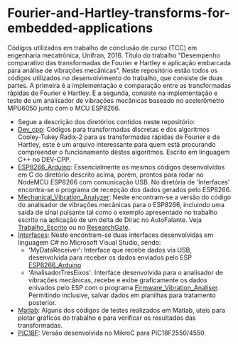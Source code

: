 # Fourier-and-Hartley-transforms-for-embedded-applications
Códigos utilizados em trabalho de conclusão de curso (TCC) em engenharia mecatrônica, Unifran, 2016. Título do trabalho "Desempenho comparativo das transformadas de Fourier e Hartley e aplicação embarcada para análise de vibrações mecânicas". Neste repositório estão todos os códigos utilizados no desenvolvimento do trabalho, que consiste de duas partes. A primeira é a implementação e comparação entre as transformadas rápidas de Fourier e Hartley. E a segunda, consiste na implementação e teste de um analisador de vibrações mecânicas baseado no acelerômetro MPU6050 junto com o MCU ESP8266.
* Segue a descrição dos diretórios contidos neste repositório:
* [Dev_cpp](https://github.com/JunioCesarFerreira/Fourier-and-Hartley-transforms-for-embedded-applications/tree/master/Dev_cpp): 
Códigos para transformadas discretas e dos algoritmos Cooley-Tukey Radix-2 para as transformadas rápidas de Fourier e de Hartley, este é um arquivo interessante para quem está procurando compreender o funcionamento destes algoritmos. Escrito em linguagem C++ no DEV-CPP.
* [ESP8266_Arduino](https://github.com/JunioCesarFerreira/Fourier-and-Hartley-transforms-for-embedded-applications/tree/master/ESP8266_Arduino): 
Essencialmente os mesmos códigos desenvolvidos em C do diretório descrito acima, porém, prontos para rodar no NodeMCU ESP8266 com comunicação USB. No diretória de 'Interfaces' encontra-se o programa de recepção dos dados gerados pelo ESP8266.
* [Mechanical_Vibration_Analyzer](https://github.com/JunioCesarFerreira/Fourier-and-Hartley-transforms-for-embedded-applications/tree/master/Mechanical_Vibration_Analyzer):
Neste encontram-se a versão do código do analisador de vibrações mecânicas para o ESP8266, incluindo uma saida de sinal pulsante tal como o exemplo apresentado no trabalho escrito na aplicação de um delta de Dirac no AutoFalante. Veja [Trabalho_Escrito](https://github.com/JunioCesarFerreira/Fourier-and-Hartley-transforms-for-embedded-applications/blob/master/TCC_Junio.pdf) ou no [ResearchGate](https://www.researchgate.net/profile/Junio_Ferreira).
* [Interfaces](https://github.com/JunioCesarFerreira/Fourier-and-Hartley-transforms-for-embedded-applications/tree/master/Interfaces):
Neste encontram-se duas interfaces desenvolvidas em linguagem C# no Microsoft Visual Studio, sendo:
     - 'MyDataReceiver': Interface que recebe dados via USB, desenvolvida para receber os dados enviados pelo ESP [ESP8266_Arduino](https://github.com/JunioCesarFerreira/Fourier-and-Hartley-transforms-for-embedded-applications/tree/master/ESP8266_Arduino)
     - 'AnalisadorTresEixos': Interface desenvolvida para o analisador de vibrações mecânicas, recebe e exibe graficamente os dados enivados pelo ESP com o programa [Firmware_Vibration_Analiser](https://github.com/JunioCesarFerreira/Fourier-and-Hartley-transforms-for-embedded-applications/tree/master/Mechanical_Vibration_Analyzer). Permitindo inclusive, salvar dados em planilhas para tratamento posterior.
* [Matlab](https://github.com/JunioCesarFerreira/Fourier-and-Hartley-transforms-for-embedded-applications/tree/master/Matlab):
Alguns dos códigos de testes realizados em Matlab, uteis para plotar gráficos do trabalho e para verificar os resultados das transformadas. 
* [PIC18F](https://github.com/JunioCesarFerreira/Fourier-and-Hartley-transforms-for-embedded-applications/tree/master/PIC18F):
Versão desenvolvida no MikroC para PIC18F2550/4550.
